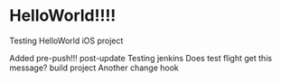 HelloWorld!!!!
==========

Testing HelloWorld iOS project

Added pre-push!!! post-update
Testing jenkins
Does test flight get this message?
build project
Another change
hook
